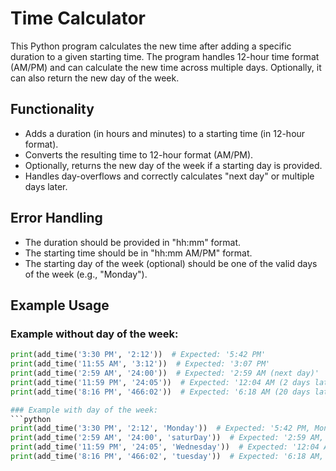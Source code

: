 # Time Calculator

This Python program calculates the new time after adding a specific duration to a given starting time. The program handles 12-hour time format (AM/PM) and can calculate the new time across multiple days. Optionally, it can also return the new day of the week.

## **Functionality**
- Adds a duration (in hours and minutes) to a starting time (in 12-hour format).
- Converts the resulting time to 12-hour format (AM/PM).
- Optionally, returns the new day of the week if a starting day is provided.
- Handles day-overflows and correctly calculates "next day" or multiple days later.

## **Error Handling**
- The duration should be provided in "hh:mm" format.
- The starting time should be in "hh:mm AM/PM" format.
- The starting day of the week (optional) should be one of the valid days of the week (e.g., "Monday").
## **Example Usage**

### Example without day of the week:
```python
print(add_time('3:30 PM', '2:12'))  # Expected: '5:42 PM'
print(add_time('11:55 AM', '3:12'))  # Expected: '3:07 PM'
print(add_time('2:59 AM', '24:00'))  # Expected: '2:59 AM (next day)'
print(add_time('11:59 PM', '24:05'))  # Expected: '12:04 AM (2 days later)'
print(add_time('8:16 PM', '466:02'))  # Expected: '6:18 AM (20 days later)'

### Example with day of the week:
```python
print(add_time('3:30 PM', '2:12', 'Monday'))  # Expected: '5:42 PM, Monday'
print(add_time('2:59 AM', '24:00', 'saturDay'))  # Expected: '2:59 AM, Sunday (next day)'
print(add_time('11:59 PM', '24:05', 'Wednesday'))  # Expected: '12:04 AM, Friday (2 days later)'
print(add_time('8:16 PM', '466:02', 'tuesday'))  # Expected: '6:18 AM, Monday (20 days later)'
